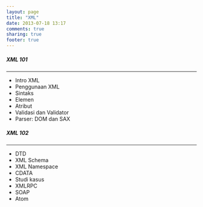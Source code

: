 ```yaml
---
layout: page
title: "XML"
date: 2013-07-18 13:17
comments: true
sharing: true
footer: true
---
```


<div markdown class="pageContent">

##### XML 101
- - - - - - -
* Intro XML
* Penggunaan XML
* Sintaks
* Elemen
* Atribut
* Validasi dan Validator
* Parser: DOM dan SAX

##### XML 102
- - - - - - -
* DTD
* XML Schema
* XML Namespace
* CDATA
* Studi kasus
* XMLRPC
* SOAP
* Atom
